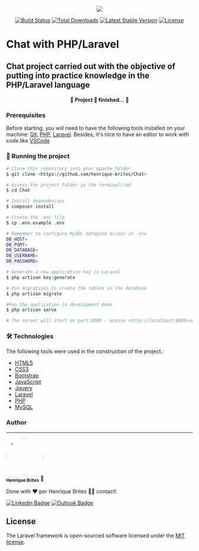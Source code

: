 <p align="center"><img src="https://laravel.com/assets/img/components/logo-laravel.svg"></p>

<p align="center">
<a href="https://travis-ci.org/laravel/framework"><img src="https://travis-ci.org/laravel/framework.svg" alt="Build Status"></a>
<a href="https://packagist.org/packages/laravel/framework"><img src="https://poser.pugx.org/laravel/framework/d/total.svg" alt="Total Downloads"></a>
<a href="https://packagist.org/packages/laravel/framework"><img src="https://poser.pugx.org/laravel/framework/v/stable.svg" alt="Latest Stable Version"></a>
<a href="https://packagist.org/packages/laravel/framework"><img src="https://poser.pugx.org/laravel/framework/license.svg" alt="License"></a>
</p>

# Chat with PHP/Laravel

## Chat project carried out with the objective of putting into practice knowledge in the PHP/Laravel language


<h4 align="center"> 
	🚧  Project 🚀 finished...  🚧
</h4> 

### Prerequisites

Before starting, you will need to have the following tools installed on your machine:
[Git](https://git-scm.com), [PHP](https://www.php.net/), [Laravel](https://laravel.com/). 
Besides, it's nice to have an editor to work with code like [VSCode](https://code.visualstudio.com/)

### 🎲 Running the project

```bash
# Clone this repository into your Apache folder
$ git clone <https://github.com/henrique-brites/Chat>

# Access the project folder in the terminal/cmd
$ cd Chat

# Install dependencies
$ composer install

# Create the .env file
$ cp .env.example .env

# Remember to configure MySQL database access in .env
DB_HOST=
DB_PORT=
DB_DATABASE=
DB_USERNAME=
DB_PASSWORD=

# Generate a new application key in Laravel
$ php artisan key:generate

# Run migrations to create the tables in the database
$ php artisan migrate

#Run the application in development mode
$ php artisan serve

# The server will start on port:8000 - acesse <http://localhost:8000>access

```
### 🛠 Technologies

The following tools were used in the construction of the project.:

- [HTML5](https://www.w3schools.com/html/)
- [CSS3](https://www.w3schools.com/css/)
- [Bootstrap](https://getbootstrap.com/)
- [JavaScript](https://www.w3schools.com/js/)
- [Jquery](https://jquery.com/)
- [Laravel](https://laravel.com/)
- [PHP](https://www.php.net/)
- [MySQL](https://www.mysql.com/)

### Author
---

<p>
 <img style="border-radius: 50%;" src="https://avatars.githubusercontent.com/henrique-brites" width="100px;" alt=""/>
 <br />
 <sub><b>Henrique Brites</b></sub> 🚀
</p>

 Done with ❤️ per Henrique Brites 👋🏽 contact!

 [![Linkedin Badge](https://img.shields.io/badge/-Henrique-blue?style=flat-square&logo=Linkedin&logoColor=white&link=https://www.linkedin.com/in/henrique-brites/)](https://www.linkedin.com/in/henrique-brites/) 
[![Outlook Badge](https://img.shields.io/badge/-henriquebrites@live.com-0078D4?style=flat-square&logo=microsoft-outlook&logoColor=white&link=mailto:henriquebrites@live.com)](mailto:henriquebrites@live.com)

 
## License

The Laravel framework is open-sourced software licensed under the [MIT license](https://opensource.org/licenses/MIT).

